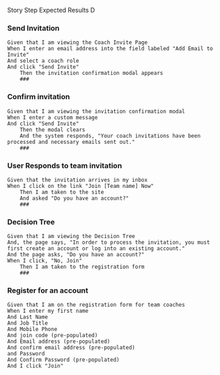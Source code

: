 Story	Step	Expected Results	D
### Send Invitation			
	Given that I am viewing the Coach Invite Page		
	When I enter an email address into the field labeled "Add Email to Invite"		
	And select a coach role		
	And click "Send Invite"		
		Then the invitation confirmation modal appears	
		###	
### Confirm invitation			
	Given that I am viewing the invitation confirmation modal		
	When I enter a custom message		
	And click "Send Invite"		
		Then the modal clears	
		And the system responds, "Your coach invitations have been processed and necessary emails sent out."	
		###	
### User Responds to team invitation			
	Given that the invitation arrives in my inbox		
	When I click on the link "Join [Team name] Now"		
		Then I am taken to the site	
		And asked "Do you have an account?"	
		###	
### Decision Tree			
	Given that I am viewing the Decision Tree		
	And, the page says, "In order to process the invitation, you must first create an account or log into an existing account."		
	And the page asks, "Do you have an account?"		
	When I click, "No, Join"		
		Then I am taken to the registration form	
		###	
### Register for an account			
	Given that I am on the registration form for team coaches		
	When I enter my first name		
	And Last Name		
	And Job Title		
	And Mobile Phone		
	And join code (pre-populated)		
	And Email address (pre-populated)		
	And confirm email address (pre-populated)		
	and Password		
	And Confirm Password (pre-populated)		
	And I click "Join"		
